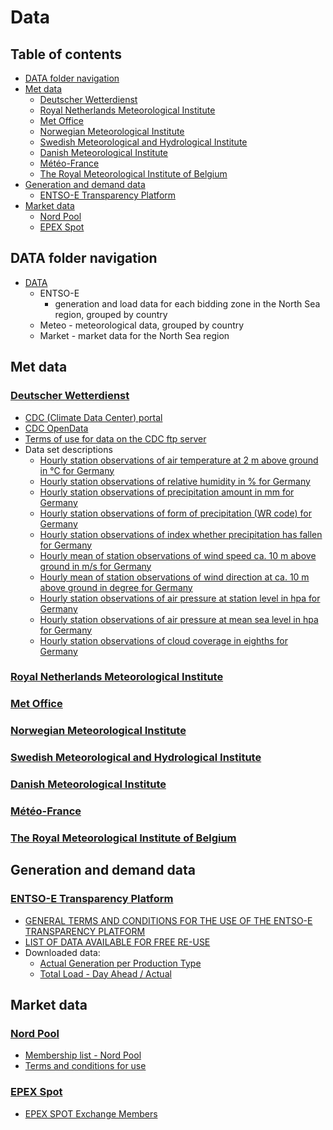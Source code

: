# Data <!-- omit in toc -->

## Table of contents <!-- omit in toc -->
- [DATA folder navigation](#data-folder-navigation)
- [Met data](#met-data)
  - [Deutscher Wetterdienst](#deutscher-wetterdienst)
  - [Royal Netherlands Meteorological Institute](#royal-netherlands-meteorological-institute)
  - [Met Office](#met-office)
  - [Norwegian Meteorological Institute](#norwegian-meteorological-institute)
  - [Swedish Meteorological and Hydrological Institute](#swedish-meteorological-and-hydrological-institute)
  - [Danish Meteorological Institute](#danish-meteorological-institute)
  - [Météo-France](#météo-france)
  - [The Royal Meteorological Institute of Belgium](#the-royal-meteorological-institute-of-belgium)
- [Generation and demand data](#generation-and-demand-data)
  - [ENTSO-E Transparency Platform](#entso-e-transparency-platform)
- [Market data](#market-data)
  - [Nord Pool](#nord-pool)
  - [EPEX Spot](#epex-spot)

## DATA folder navigation

* [DATA](https://drive.google.com/drive/folders/1-YAgqBWYJmeo6Av3cpiP86zOMVn3_VDi)
  * ENTSO-E 
    * generation and load data for each bidding zone in the North Sea region, grouped by country
  * Meteo - meteorological data, grouped by country
  * Market - market data for the North Sea region

## Met data

### [Deutscher Wetterdienst](https://www.dwd.de/EN/climate_environment/cdc/cdc_node.html)

* [CDC (Climate Data Center) portal](https://cdc.dwd.de/portal/)
* [CDC OpenData](https://opendata.dwd.de/climate_environment/CDC/)
* [Terms of use for data on the CDC ftp server](https://opendata.dwd.de/climate_environment/CDC/Terms_of_use.pdf)
* Data set descriptions
  * [Hourly station observations of air temperature at 2 m above ground in °C for Germany](https://cdc.dwd.de/sdi/pid/TT_TU_MN009/DESCRIPTION_TT_TU_MN009_en.pdf)
  * [Hourly station observations of relative humidity in % for Germany](https://cdc.dwd.de/sdi/pid/RF_TU_MN009/DESCRIPTION_RF_TU_MN009_en.pdf)
  * [Hourly station observations of precipitation amount in mm for Germany](https://cdc.dwd.de/sdi/pid/R1_MN008/DESCRIPTION_R1_MN008_en.pdf)
  * [Hourly station observations of form of precipitation (WR code) for Germany](https://cdc.dwd.de/sdi/pid/WRTR_MN008/DESCRIPTION_WRTR_MN008_en.pdf)
  * [Hourly station observations of index whether precipitation has fallen for Germany](https://cdc.dwd.de/sdi/pid/RS_IND_MN008/DESCRIPTION_RS_IND_MN008_en.pdf)
  * [Hourly mean of station observations of wind speed ca. 10 m above ground in m/s for Germany](https://cdc.dwd.de/sdi/pid/F_MN003/DESCRIPTION_F_MN003_en.pdf)
  * [Hourly mean of station observations of wind direction at ca. 10 m above ground in degree for Germany](https://cdc.dwd.de/sdi/pid/D_MN003/DESCRIPTION_D_MN003_en.pdf)
  * [Hourly station observations of air pressure at station level in hpa for Germany](https://cdc.dwd.de/sdi/pid/P0_MN008/DESCRIPTION_P0_MN008_en.pdf)
  * [Hourly station observations of air pressure at mean sea level in hpa for Germany](https://cdc.dwd.de/sdi/pid/P_MN008/DESCRIPTION_P_MN008_en.pdf)
  * [Hourly station observations of cloud coverage in eighths for Germany](https://cdc.dwd.de/sdi/pid/N_MN008/DESCRIPTION_N_MN008_en.pdf)

### [Royal Netherlands Meteorological Institute](https://data.knmi.nl/datasets)
  
### [Met Office](https://www.metoffice.gov.uk/datapoint)

### [Norwegian Meteorological Institute](https://www.met.no/en/free-meteorological-data)

### [Swedish Meteorological and Hydrological Institute](https://www.smhi.se/en/services/professional-services/data-and-statistics)

### [Danish Meteorological Institute](http://research.dmi.dk/data/)

### [Météo-France](https://donneespubliques.meteofrance.fr/)

### [The Royal Meteorological Institute of Belgium](https://opendata.meteo.be/)

## Generation and demand data

### [ENTSO-E Transparency Platform](https://transparency.entsoe.eu/)

* [GENERAL TERMS AND CONDITIONS FOR THE USE OF THE ENTSO-E TRANSPARENCY PLATFORM](https://docstore.entsoe.eu/Documents/MC%20documents/Transparency%20Platform/ENTSOE_Transparency_Terms_Conditions.pdf)
* [LIST OF DATA AVAILABLE FOR FREE RE-USE](https://docstore.entsoe.eu/Documents/MC%20documents/Transparency%20Platform/List_of_Data_available_for_reuse.pdf)
* Downloaded data:
  * [Actual Generation per Production Type](https://transparency.entsoe.eu/generation/r2/actualGenerationPerProductionType/show)
  * [Total Load - Day Ahead / Actual](https://transparency.entsoe.eu/load-domain/r2/totalLoadR2/show)

## Market data

### [Nord Pool](https://www.nordpoolgroup.com/historical-market-data/)

* [Membership list - Nord Pool](https://www.nordpoolgroup.com/trading/join-our-markets/membership/)
* [Terms and conditions for use](https://www.nordpoolgroup.com/About-us/Terms-and-conditions-for-use/)

### [EPEX Spot](https://www.epexspot.com/en/extras/download-center/market_data)

* [EPEX SPOT Exchange Members](https://www.epexspot.com/en/membership/list_of_members)